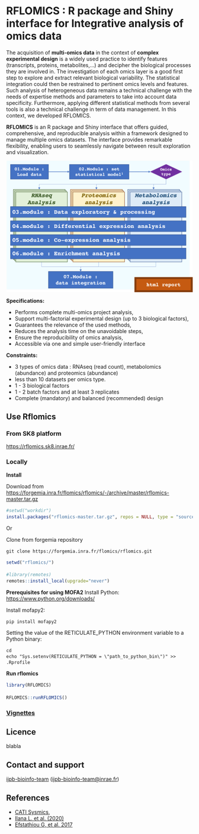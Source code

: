 # RFLOMICS : R package and Shiny interface for Integrative analysis of omics data

The acquisition of **multi-omics data** in the context of **complex experimental design** is a widely used practice to identify features (transcripts, proteins, metabolites,...) and decipher the biological processes they are involved in. The investigation of each omics layer is a good first step to explore and extract relevant biological variability. The statistical integration could then be restrained to pertinent omics levels and features. Such analysis of heterogeneous data remains a technical challenge with the needs of expertise methods and parameters to take into account data specificity. Furthermore, applying different statistical methods from several tools is also a technical challenge in term of data management. In this context, we developed RFLOMICS.

**RFLOMICS** is an R package and Shiny interface that offers guided, comprehensive, and reproducible analysis within a framework designed to manage multiple omics datasets. The interface provides remarkable flexibility, enabling users to seamlessly navigate between result exploration and visualization.

<img src="inst/RFLOMICSapp/www/workflow.png" align="center" width="600"/>

**Specifications:**
- Performs complete multi-omics project analysis,
- Support multi-factorial experimental design (up to 3 biological factors), 
- Guarantees the relevance of the used methods,
- Reduces the analysis time on the unavoidable steps,
- Ensure the reproducibility of omics analysis,
- Accessible via one and simple user-friendly interface

**Constraints:**
- 3 types of omics data : RNAseq (read count), metabolomics (abundance) and proteomics (abundance)
- less than 10 datasets per omics type.
- 1 - 3 biological factors
- 1 - 2 batch factors and at least 3 replicates
- Complete (mandatory) and balanced (recommended) design 


## Use Rflomics

### From SK8 platform
https://rflomics.sk8.inrae.fr/

### Locally 

**Install**

Download from <https://forgemia.inra.fr/flomics/rflomics/-/archive/master/rflomics-master.tar.gz>

``` r
#setwd("workdir")
install.packages("rflomics-master.tar.gz", repos = NULL, type = "source")
```

Or

Clone from forgemia repository
```  
git clone https://forgemia.inra.fr/flomics/rflomics.git
```

``` r
setwd("rflomics/")

#library(remotes)
remotes::install_local(upgrade="never")
```

**Prerequisites for using MOFA2**
Install Python:
https://www.python.org/downloads/

Install mofapy2:
```
pip install mofapy2
```

Setting the value of the RETICULATE_PYTHON environment variable to a Python binary:
```
cd
echo "Sys.setenv(RETICULATE_PYTHON = \"path_to_python_bin\")" >> .Rprofile
```

**Run rflomics**

``` r
library(RFLOMICS)

RFLOMICS::runRFLOMICS()
```

### [Vignettes](https://flomics.pages.mia.inra.fr/rflomics/index.html)

## Licence
blabla

## Contact and support
[ijpb-bioinfo-team](mailto:ijpb-bioinfo-team@inrae.fr) (ijpb-bioinfo-team@inrae.fr)

## References
-   [CATI Sysmics](https://sysmics.cati.inrae.fr/),
-   [Ilana L. et al. (2020)](http://eutils.ncbi.nlm.nih.gov/entrez/eutils/elink.fcgi?dbfrom=pubmed&id=32426025&retmode=ref&cmd=prlinks)
-   [Efstathiou G, et al. 2017]()
